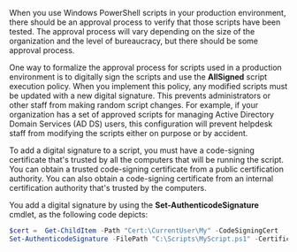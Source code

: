 When you use Windows PowerShell scripts in your production environment, there should be an approval process to verify that those scripts have been tested. The approval process will vary depending on the size of the organization and the level of bureaucracy, but there should be some approval process.

One way to formalize the approval process for scripts used in a production environment is to digitally sign the scripts and use the **AllSigned** script execution policy. When you implement this policy, any modified scripts must be updated with a new digital signature. This prevents administrators or other staff from making random script changes. For example, if your organization has a set of approved scripts for managing Active Directory Domain Services (AD DS) users, this configuration will prevent helpdesk staff from modifying the scripts either on purpose or by accident.

To add a digital signature to a script, you must have a code-signing certificate that's trusted by all the computers that will be running the script. You can obtain a trusted code-signing certificate from a public certification authority. You can also obtain a code-signing certificate from an internal certification authority that's trusted by the computers.

You add a digital signature by using the **Set-AuthenticodeSignature** cmdlet, as the following code depicts:

```powershell
$cert =  Get-ChildItem -Path "Cert:\CurrentUser\My" -CodeSigningCert
Set-AuthenticodeSignature -FilePath "C:\Scripts\MyScript.ps1" -Certificate $cert
```

